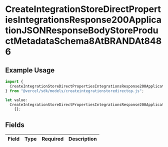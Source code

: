 # CreateIntegrationStoreDirectPropertiesIntegrationsResponse200ApplicationJSONResponseBodyStoreProductMetadataSchema8AtBRANDAt8486

## Example Usage

```typescript
import {
  CreateIntegrationStoreDirectPropertiesIntegrationsResponse200ApplicationJSONResponseBodyStoreProductMetadataSchema8AtBRANDAt8486,
} from "@vercel/sdk/models/createintegrationstoredirectop.js";

let value:
  CreateIntegrationStoreDirectPropertiesIntegrationsResponse200ApplicationJSONResponseBodyStoreProductMetadataSchema8AtBRANDAt8486 =
    {};
```

## Fields

| Field       | Type        | Required    | Description |
| ----------- | ----------- | ----------- | ----------- |